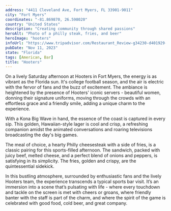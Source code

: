```yaml
---
address: "4411 Cleveland Ave, Fort Myers, FL 33901-9011"
city: "Fort Myers"
coordinates: "-81.869870, 26.598020"
country: "United States"
description: "Creating community through shared passions"
heroAlt: "Photo of a philly steak, fries, and beer"
heroImage: "hooters"
infoUrl: "https://www.tripadvisor.com/Restaurant_Review-g34230-d401929-Reviews-Hooters-Fort_Myers_Florida.html"
pubDate: "Nov 11, 2023"
state: "Florida"
tags: [American, Bar]
title: "Hooters"
---
```


On a lively Saturday afternoon at Hooters in Fort Myers, the energy is as vibrant as the Florida sun. It's college football season, and the air is electric with the fervor of fans and the buzz of excitement. The ambiance is heightened by the presence of Hooters' iconic servers - beautiful women, donning their signature uniforms, moving through the crowds with an effortless grace and a friendly smile, adding a unique charm to the experience.

With a Kona Big Wave in hand, the essence of the coast is captured in every sip. This golden, Hawaiian-style lager is cool and crisp, a refreshing companion amidst the animated conversations and roaring televisions broadcasting the day's big games.

The meal of choice, a hearty Philly cheesesteak with a side of fries, is a classic pairing for this sports-filled afternoon. The sandwich, packed with juicy beef, melted cheese, and a perfect blend of onions and peppers, is satisfying in its simplicity. The fries, golden and crispy, are the quintessential sidekick.

In this bustling atmosphere, surrounded by enthusiastic fans and the lively Hooters team, the experience transcends a typical sports bar visit. It’s an immersion into a scene that’s pulsating with life - where every touchdown and tackle on the screen is met with cheers or groans, where friendly banter with the staff is part of the charm, and where the spirit of the game is celebrated with good food, cold beer, and great company.
